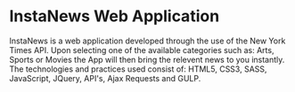 # InstaNews Web Application

InstaNews is a web application developed through the use of the New York Times API. Upon selecting one of the available categories such as: Arts, Sports or Movies the App will then bring the relevent news to you instantly. The technologies and practices used consist of: HTML5, CSS3, SASS, JavaScript, JQuery, API's, Ajax Requests and GULP.
